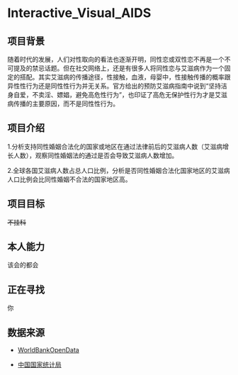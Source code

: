 # Interactive_Visual_AIDS

## 项目背景
随着时代的发展，人们对性取向的看法也逐渐开明，同性恋或双性恋不再是一个不可提及的禁忌话题。但在社交网络上，还是有很多人将同性恋与艾滋病作为一个固定的搭配。其实艾滋病的传播途径，性接触，血液，母婴中，性接触传播的概率跟异性性行为还是同性性行为并无关系。官方给出的预防艾滋病指南中说到“坚持洁身自爱，不卖淫、嫖娼，避免高危性行为”，也印证了高危无保护性行为才是艾滋病传播的主要原因，而不是同性性行为。

## 项目介绍

1.分析支持同性婚姻合法化的国家或地区在通过法律前后的艾滋病人数（艾滋病增长人数），观察同性婚姻法的通过是否会导致艾滋病人数增加。

2.全球各国艾滋病人数占总人口比例，分析是否同性婚姻合法化国家地区的艾滋病人口比例会比同性婚姻不合法的国家地区高。

## 项目目标
~~不挂科~~

## 本人能力
该会的都会


## 正在寻找
你

## 数据来源
* [WorldBankOpenData](https://data.worldbank.org.cn/)

* [中国国家统计局](http://www.stats.gov.cn/)
